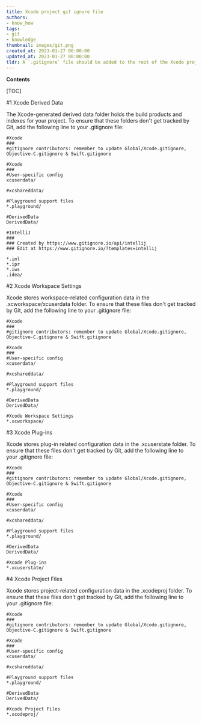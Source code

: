 ```yaml
---
title: Xcode project git ignore file
authors:
- know_how
tags:
- git
- knowledge
thumbnail: images/git.png
created_at: 2023-01-27 00:00:00
updated_at: 2023-01-27 00:00:00
tldr: A `.gitignore` file should be added to the root of the Xcode project directory to ignore files that should not be tracked by Git.
---
```


**Contents**

[TOC]

#1 Xcode Derived Data

The Xcode-generated derived data folder holds the build products and indexes for your project. To ensure that these folders don't get tracked by Git, add the following line to your .gitignore file:

```
#Xcode
###
#gitignore contributors: remember to update Global/Xcode.gitignore, Objective-C.gitignore & Swift.gitignore

#Xcode
###
#User-specific config
xcuserdata/

#xcshareddata/

#Playground support files
*.playground/

#DerivedData
DerivedData/

#IntelliJ
###
### Created by https://www.gitignore.io/api/intellij
### Edit at https://www.gitignore.io/?templates=intellij

*.iml
*.ipr
*.iws
.idea/
```

#2 Xcode Workspace Settings

Xcode stores workspace-related configuration data in the .xcworkspace/xcuserdata folder. To ensure that these files don't get tracked by Git, add the following line to your .gitignore file:

```
#Xcode
###
#gitignore contributors: remember to update Global/Xcode.gitignore, Objective-C.gitignore & Swift.gitignore

#Xcode
###
#User-specific config
xcuserdata/

#xcshareddata/

#Playground support files
*.playground/

#DerivedData
DerivedData/

#Xcode Workspace Settings
*.xcworkspace/
```

#3 Xcode Plug-ins

Xcode stores plug-in related configuration data in the .xcuserstate folder. To ensure that these files don't get tracked by Git, add the following line to your .gitignore file:

```
#Xcode
###
#gitignore contributors: remember to update Global/Xcode.gitignore, Objective-C.gitignore & Swift.gitignore

#Xcode
###
#User-specific config
xcuserdata/

#xcshareddata/

#Playground support files
*.playground/

#DerivedData
DerivedData/

#Xcode Plug-ins
*.xcuserstate/
```

#4 Xcode Project Files

Xcode stores project-related configuration data in the .xcodeproj folder. To ensure that these files don't get tracked by Git, add the following line to your .gitignore file:

```
#Xcode
###
#gitignore contributors: remember to update Global/Xcode.gitignore, Objective-C.gitignore & Swift.gitignore

#Xcode
###
#User-specific config
xcuserdata/

#xcshareddata/

#Playground support files
*.playground/

#DerivedData
DerivedData/

#Xcode Project Files
*.xcodeproj/
```
